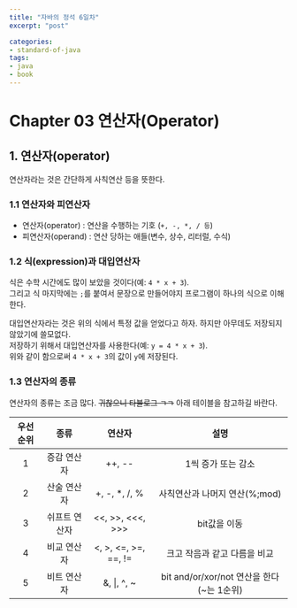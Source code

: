 ```yaml
---
title: "자바의 정석 6일차"
excerpt: "post"

categories:
- standard-of-java
tags:
- java
- book
---
```


# Chapter 03 연산자(Operator)

## 1. 연산자(operator)
연산자라는 것은 간단하게 사칙연산 등을 뜻한다.


### 1.1 연산자와 피연산자
- 연산자(operator) : 연산을 수행하는 기호 (`+, -, *, / 등`)
- 피연산자(operand) : 연산 당하는 애들(변수, 상수, 리터럴, 수식)


### 1.2 식(expression)과 대입연산자
식은 수학 시간에도 많이 보았을 것이다(예: `4 * x + 3`).  
그리고 식 마지막에는 `;`를 붙여서 문장으로 만들어야지 프로그램이 하나의 식으로 이해한다.

대입연산자라는 것은 위의 식에서 특정 값을 얻었다고 하자. 하지만 아무데도 저장되지 않았기에 쓸모없다.  
저장하기 위해서 대입연산자를 사용한다(예: `y = 4 * x + 3`).  
위와 같이 함으로써 `4 * x + 3`의 값이 `y`에 저장된다.


### 1.3 연산자의 종류
연산자의 종류는 조금 많다. ~~귀찮으니 타블로그 ㄱㄱ~~ 아래 테이블을 참고하길 바란다.

| 우선순위 | 종류 | 연산자 | 설명 |
|:---:|:---:|:---:|:---:|
| 1 | 증감 연산자 | ++, -- | 1씩 증가 또는 감소 |
| 2 | 산술 연산자 | +, -, *, /, % | 사칙연산과 나머지 연산(%;mod) |
| 3 | 쉬프트 연산자 | <<, >>, <<<, >>> | bit값을 이동 |
| 4 | 비교 연산자 | <, >, <=, >=, ==, != | 크고 작음과 같고 다름을 비교 |
| 5 | 비트 연산자 | &amp;, &#124;, ^, ~ | bit and/or/xor/not 연산을 한다(~는 1순위) |